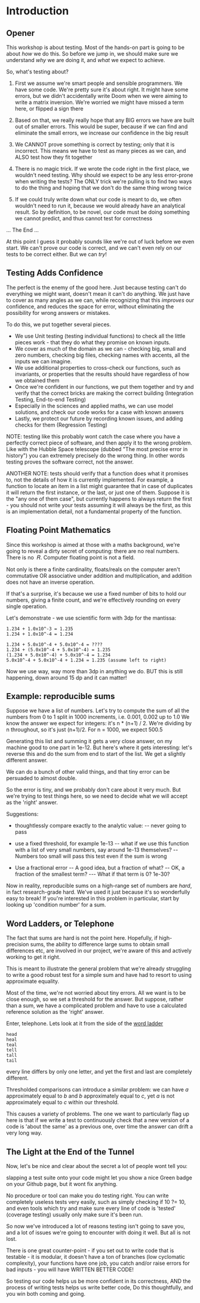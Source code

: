 # Introduction

## Opener

This workshop is about testing. Most of the hands-on part is going
to be about _how_ we do this.
So before we jump in, we should make sure we understand
_why_ we are doing it, and _what_ we expect to achieve.

So, what's testing about?

1. First we assume we're smart people and sensible programmers. We have some code. We're pretty sure it's about right. It might have some errors, but we didn't accidentally write Doom when we were aiming to write a matrix inversion. We're worried we might have missed a term here, or flipped a sign there

2. Based on that, we really really hope that any BIG errors we have are built out of smaller errors. This would be super, because if we can find and eliminate the small errors, we increase our confidence in the big result

3. We CANNOT prove something is correct by testing; only that it is incorrect. This means we have to test as many pieces as we can, and ALSO test how they fit together

4. There is no magic trick. If we wrote the code right in the first place, we wouldn't need testing. Why should we expect to be any less error-prone when writing the tests? The ONLY trick we're pulling is to find two ways to do the thing and hoping that we don't do the same thing wrong twice

5. If we could truly write down what our code is meant to do, we often wouldn't need to run it,
because we would already have an analytical result. So by definition, to be novel, our code must
be doing something we cannot predict, and thus cannot test for correctness

... The End ...

At this point I guess it probably sounds like we're out of luck before we even start. We can't prove
our code is correct, and we can't even rely on our tests to be correct either. But we can _try_!

## Testing Adds Confidence

The perfect is the enemy of the good here. Just because testing can't do everything we might
want, doesn't mean it can't do anything. We just have to cover as many angles as we can,
while recognizing that this _improves_ our confidence, and reduces the space for error,
without eliminating the possibility for wrong answers or mistakes.

To do this, we put together several pieces.

- We use Unit testing (testing individual functions) to check all the little pieces work - that they do what they promise on known inputs.
- We cover as much of the domain as we can - checking big, small and zero numbers, checking big files, checking names with accents, all the inputs we can imagine.
- We use additional properties to cross-check our functions, such as invariants, or properties that the results should have regardless of how we obtained them
- Once we're confident in our functions, we put them together and try and verify that the correct bricks are making the correct building (Integration Testing, End-to-end Testing)
- Especially in the sciences and applied maths, we can use model solutions, and check our code works for a case with known answers
- Lastly, we protect our future by recording known issues, and adding checks for them (Regression Testing)

NOTE: testing like this probably wont catch the case where you have
a perfectly correct piece of software, and then apply it to the wrong
problem. Like with the Hubble Space telescope (dubbed "The most precise
error in history") you can extremely precisely do the wrong thing. In other words
testing proves the software correct, not the answer.

ANOTHER NOTE: tests should verify that a function does what it promises to,
not the details of how it is currently implemented. For example, a function
to locate an item in a list might guarantee that in case of duplicates it will
return the first instance, or the last, or just one of them. Suppose it is the
"any one of them case", but currently happens to always return the first - you should
not write your tests assuming it will always be the first, as this is an implementation
detail, not a fundamental property of the function.

## Floating Point Mathematics

Since this workshop is aimed at those with a maths background, we're going to
reveal a dirty secret of computing: there are no real numbers. There is no ⁠
𝑅. Computer floating point is not a field.

Not only is there a finite cardinality, floats/reals on the computer aren't commutative OR associative under addition and multiplication, and addition does not have an inverse operation.

If that's a surprise, it's because we use a fixed number of bits to hold our numbers, giving a finite count, and we're effectively rounding on every single operation.

Let's demonstrate - we use scientific form with 3dp for the mantissa:

```
1.234 + 1.0x10^-3 = 1.235
1.234 + 1.0x10^-4 = 1.234 

1.234 + 5.0x10^-4 + 5.0x10^-4 = ????
1.234 + (5.0x10^-4 + 5.0x10^-4) = 1.235
(1.234 + 5.0x10^-4) + 5.0x10^-4 = 1.234 
5.0x10^-4 + 5.0x10^-4 + 1.234 = 1.235 (assume left to right) 

```

Now we use way, way more than 3dp in anything we do. BUT this is still happening, down around 15 dp and it can matter!

## Example: reproducible sums

Suppose we have a list of numbers. Let's try to compute the sum of all the numbers from 0 to 1 split in 1000 increments, i.e. 0.001, 0.002 up to 1.0
We know the answer we expect for integers: it's n * (n+1) / 2. We're dividing by n throughout, so it's just (n+1)/2. For n = 1000, we expect 500.5

Generating this list and summing it gets a very close answer, on my machine good to
one part in 1e-12. But here's where it gets interesting: let's reverse this and do
the sum from end to start of the list. We get a slightly different answer.

We can do a bunch of other valid things, and that tiny error can be persuaded to almost double.

So the error is tiny, and we probably don't care about it very much. But we're trying to test
things here, so we need to decide what we will accept as the 'right' answer.

Suggestions:

- thoughtlessly compare exactly to the analytic value:
 -- never going to pass

- use a fixed threshold, for example 1e-13
 -- what if we use this function with a list of very small numbers, say around 1e-13 themselves?
 -- Numbers too small will pass this test even if the sum is wrong

- Use a fractional error
 -- A good idea, but a fraction of what?
 -- OK, a fraction of the smallest term?
  --- What if that term is 0? 1e-30?

Now in reality, reproducible sums on a high-range set of numbers are _hard_, in fact
research-grade hard. We've used it just because it's so wonderfully easy to break!
If you're interested in this problem in particular, start by looking up 'condition number'
for a sum.

## Word Ladders, or Telephone

The fact that sums are hard is not the point here. Hopefully, if high-precision sums, the ability
to difference large sums to obtain small differences etc, are involved in our project, we're
aware of this and actively working to get it right.

This is meant to illustrate the general problem that we're
already struggling to write a good robust test for a simple sum and have
had to resort to using approximate equality.

Most of the time, we're not worried about tiny errors. All we want is to be close enough, so we set a threshold for the answer. But suppose, rather than a sum, we have a complicated problem
and have to use a calculated reference solution as the 'right' answer.

Enter, telephone. Lets look at it from the side of the [word ladder](https://en.wikipedia.org/wiki/Word_ladder)

```
head
heal
teal
tell
tall
tail
```

every line differs by only one letter, and yet the first and last are completely different.

Thresholded comparisons can introduce a similar problem: we can have _a_ approximately equal to _b_ and _b_ approximately equal to _c_, yet _a_ is not approximately equal to _c_ within our threshold.

This causes a variety of problems. The one we want to particularly flag up here is that if we write a test to continuously check that a new version of a code is 'about the same' as a previous one, over time the answer can drift a very long way.

## The Light at the End of the Tunnel

Now, let's be nice and clear about the secret a lot of people wont tell you:

slapping a test suite onto your code might let you show a nice Green badge on your Github page, but
it wont fix anything.

No procedure or tool can make you do testing right. You can write completely useless tests very easily, such as simply checking if 10 ?= 10, and even tools which try and make sure every line of code is 'tested' (coverage testing) usually only make sure it's been run.

So now we've introduced a lot of reasons testing isn't going to save you, and a lot of issues
we're going to encounter with doing it well. But all is not lost.

There is one great counter-point - if you set out to write code that is testable - it is modular, it doesn't have a ton of branches (low cyclomatic complexity), your functions have one job, you catch and/or raise errors for bad inputs - you will have WRITTEN BETTER CODE!

So testing our code helps us be more confident in its correctness, AND the process
of writing tests helps us write better code, Do this thoughtfully, and you
win both coming and going.
